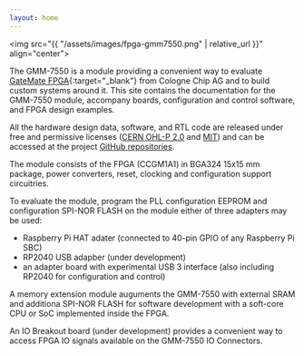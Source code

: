 ```yaml
---
layout: home
---
```

<img src="{{ "/assets/images/fpga-gmm7550.png" | relative_url }}" align="center">

The GMM-7550 is a module providing a convenient way to evaluate
[GateMate
FPGA](https://colognechip.com/programmable-logic/gatemate/){:target="_blank"}
from Cologne&nbsp;Chip&nbsp;AG and to build custom systems around it.
This site contains the documentation for the GMM-7550 module, accompany boards,
configuration and control software, and FPGA design examples.

All the hardware design data, software, and RTL code are released
under free and permissive licenses ([CERN OHL-P
2.0](https://spdx.org/licenses/CERN-OHL-P-2.0.html) and
[MIT](https://spdx.org/licenses/MIT)) and can be accessed
at the project [GitHub repositories](https://github.com/GMM-7550).

The module consists of the FPGA (CCGM1A1) in BGA324 15x15&nbsp;mm
package, power converters, reset, clocking and configuration support
circuitries.

To evaluate the module, program the PLL configuration EEPROM and
configuration SPI-NOR FLASH on the module either of three adapters may
be used:

- Raspberry Pi HAT adater (connected to 40-pin GPIO of any Raspberry
  Pi SBC)
- RP2040 USB adapber (under development)
- an adapter board with experimental USB&nbsp;3 interface
  (also including RP2040 for configuration and control)

A memory extension module auguments the GMM-7550 with external SRAM
and additiona SPI-NOR FLASH for software development with a soft-core
CPU or SoC implemented inside the FPGA.

An IO Breakout board (under development) provides a convenient way to access FPGA IO
signals available on the GMM-7550 IO Connectors.
